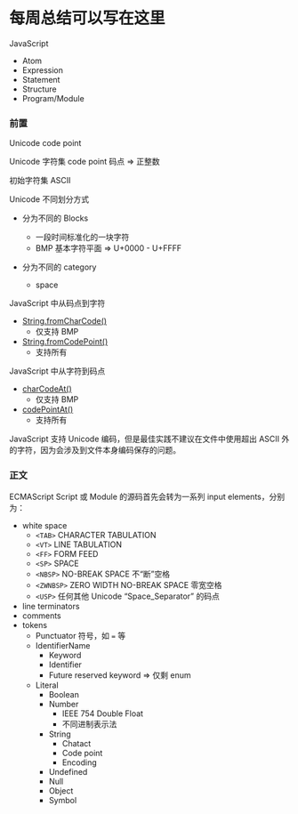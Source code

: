 # 每周总结可以写在这里

JavaScript
- Atom
- Expression
- Statement
- Structure
- Program/Module

### 前置

Unicode code point

Unicode 字符集
code point 码点 => 正整数

初始字符集 ASCII

Unicode 不同划分方式

- 分为不同的 Blocks
  - 一段时间标准化的一块字符
  - BMP 基本字符平面 => U+0000 - U+FFFF

- 分为不同的 category
  - space

JavaScript 中从码点到字符 
- [String.fromCharCode()](https://developer.mozilla.org/zh-CN/docs/Web/JavaScript/Reference/Global_Objects/String/fromCharCode)
  - 仅支持 BMP
- [String.fromCodePoint()](https://developer.mozilla.org/zh-CN/docs/Web/JavaScript/Reference/Global_Objects/String/fromCodePoint)
  - 支持所有

JavaScript 中从字符到码点
- [charCodeAt()](https://developer.mozilla.org/zh-CN/docs/Web/JavaScript/Reference/Global_Objects/String/charCodeAt)
  - 仅支持 BMP
- [codePointAt()](https://developer.mozilla.org/zh-CN/docs/Web/JavaScript/Reference/Global_Objects/String/codePointAt)
  - 支持所有

JavaScript 支持 Unicode 编码，但是最佳实践不建议在文件中使用超出 ASCII 外的字符，因为会涉及到文件本身编码保存的问题。

### 正文

ECMAScript Script 或 Module 的源码首先会转为一系列 input elements，分别为：
- white space
  - `<TAB>` CHARACTER TABULATION
  - `<VT>` LINE TABULATION 
  - `<FF>` FORM FEED
  - `<SP>` SPACE
  - `<NBSP>` NO-BREAK SPACE 不“断”空格
  - `<ZWNBSP>` ZERO WIDTH NO-BREAK SPACE 零宽空格
  - `<USP>` 任何其他 Unicode “Space_Separator” 的码点
- line terminators
- comments
- tokens
  - Punctuator 符号，如 `=` 等
  - IdentifierName
    - Keyword
    - Identifier
    - Future reserved keyword => 仅剩 enum
  - Literal
    - Boolean
    - Number
      - IEEE 754 Double Float
      - 不同进制表示法
    - String
      - Chatact
      - Code point
      - Encoding
    - Undefined
    - Null
    - Object
    - Symbol




